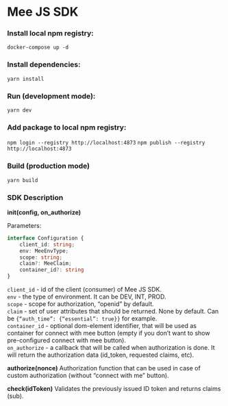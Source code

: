 # Mee JS SDK

### Install local npm registry:
```docker-compose up -d```

### Install dependencies:
```yarn install```

### Run (development mode):
```yarn dev```

### Add package to local npm registry:
```npm login --registry http://localhost:4873```
```npm publish --registry http://localhost:4873```

### Build (production mode)
```yarn build```


### SDK Description

**init(config, on_authorize)**

Parameters:

```typescript
interface Configuration {
    client_id: string;
    env: MeeEnvType;
    scope: string;
    claim?: MeeClaim;
    container_id?: string
}
```

`client_id` - id of the client (consumer) of Mee JS SDK.<br>
`env` - the type of environment. It can be DEV, INT, PROD.<br>
`scope` - scope for authorization, “openid” by default.<br>
`claim` -  set of user attributes that should be returned. None by default.
Can be `{“auth_time”: {“essential”: true}}` for example.<br>
`container_id` - optional dom-element identifier, that will be used as container for connect with mee button (empty if you don’t want to show pre-configured connect with mee button).<br>
`on_authorize` - a callback that will be called when authorization is done. It will return the authorization data (id_token, requested claims, etc).<br>
 
**authorize(nonce)**
Authorization function that can be used in case of custom authorization (without “connect with me” button).

**check(idToken)**
Validates the previously issued  ID token and returns claims (sub).
